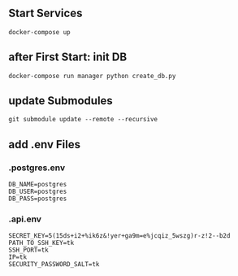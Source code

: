 ## Start Services
    docker-compose up

## after First Start: init DB
    docker-compose run manager python create_db.py

## update Submodules
    git submodule update --remote --recursive
    
## add .env Files
### .postgres.env
    DB_NAME=postgres
    DB_USER=postgres
    DB_PASS=postgres

### .api.env
    SECRET_KEY=5(15ds+i2+%ik6z&!yer+ga9m=e%jcqiz_5wszg)r-z!2--b2d
    PATH_TO_SSH_KEY=tk
    SSH_PORT=tk
    IP=tk
    SECURITY_PASSWORD_SALT=tk